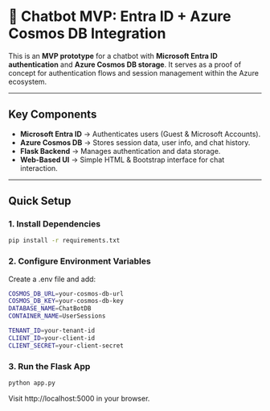 # 🚀 Chatbot MVP: Entra ID + Azure Cosmos DB Integration

This is an **MVP prototype** for a chatbot with **Microsoft Entra ID authentication** and **Azure Cosmos DB storage**. It serves as a proof of concept for authentication flows and session management within the Azure ecosystem.

---

## **Key Components**
- **Microsoft Entra ID** → Authenticates users (Guest & Microsoft Accounts).
- **Azure Cosmos DB** → Stores session data, user info, and chat history.
- **Flask Backend** → Manages authentication and data storage.
- **Web-Based UI** → Simple HTML & Bootstrap interface for chat interaction.

---

## **Quick Setup**
### **1. Install Dependencies**
```bash
pip install -r requirements.txt
```

### **2. Configure Environment Variables**
Create a .env file and add:
```bash
COSMOS_DB_URL=your-cosmos-db-url
COSMOS_DB_KEY=your-cosmos-db-key
DATABASE_NAME=ChatBotDB
CONTAINER_NAME=UserSessions

TENANT_ID=your-tenant-id
CLIENT_ID=your-client-id
CLIENT_SECRET=your-client-secret
```

### **3. Run the Flask App**
```bash
python app.py
```
Visit http://localhost:5000 in your browser.

